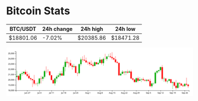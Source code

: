 # Bitcoin Stats

BTC/USDT|24h change|24h high|24h low|
|---|---|---|---|
|$18801.06|-7.02%|$20385.86|$18471.28|

<img src="./chart.svg">

